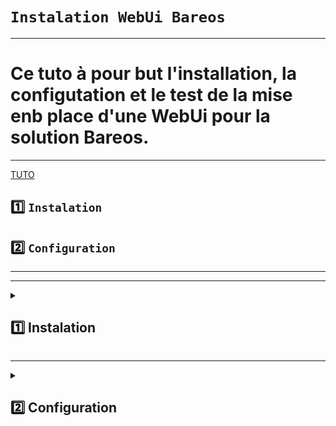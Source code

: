 # `Instalation WebUi Bareos`

---

# Ce tuto à pour but l'installation, la configutation et le test de la mise enb place d'une WebUi pour la solution Bareos.

---

[TUTO](https://docs.bareos.org/IntroductionAndTutorial/BareosWebui.html)

## 1️⃣ `Instalation`
## 2️⃣ `Configuration`




---
---

<details>
<summary>
<h2>
1️⃣ Instalation
</h2>
</summary>

### Instalation des paquet WebUi Bareos
    apt-get install bareos-webui -y

### Activer `php-fpm` pour Apache2
    a2enmod proxy_fcgi setenvif
    a2enconf php8.1-fpm

### Si ce message apparait :
![image](https://github.com/user-attachments/assets/2af52b1a-0932-43d2-86d6-c4038d7c14e8)
    
### Probléme d'installation, et impossible à installer avec:
      sudo apt install php8.1 php8.1-fpm  
 ![image](https://github.com/user-attachments/assets/64410a03-0f15-4701-9268-ca6a2497361d)
   
### installer manuellement:
        sudo apt install -y gnupg ca-certificates lsb-release wget
        wget -qO - https://packages.sury.org/php/apt.gpg | sudo tee /etc/apt/trusted.gpg.d/ondrej_php.gpg > /dev/null
        echo "deb https://packages.sury.org/php/ $(lsb_release -sc) main" | sudo tee /etc/apt/sources.list.d/ondrej-php.list
        sudo apt update
        sudo apt install php8.1 php8.1-fpm
        systemctl reload apache2
        service php8.1-fpm status                                                                                                                                                                                                                     
### Sortie attendu:
![image](https://github.com/user-attachments/assets/7195711d-0894-44a5-b827-2ba414664030)


</details>


---


<details>
<summary>
<h2>
2️⃣ Configuration
</h2>
</summary>

### Copier le fichier d'exemple de conf 
    cp /etc/bareos/bareos-dir.d/console/admin.conf.example /etc/bareos/bareos-dir.d/console/admin.conf
    nano admin.conf

### De base on se connect avec "user = admin // password = admin"
### changer le mot de passe et TLS Enable = false

![image](https://github.com/user-attachments/assets/f40ead2f-f399-4a5c-bcac-a79ab1e35946)

### vérifier que le fichier /etc/bareos/bareos-dir.d/profile/webui-admin.conf est présent et correct
![image](https://github.com/user-attachments/assets/bf265e7c-4ea1-4599-ae3f-129f9ea1849e)

### Redemmarer les services 
    systemctl restart apache2
    systemctl restart php8.2-fpm
    systemctl restart bareos-director


### Accés à Bareos WebUi => Dans un navigateur IP-SERVEUR/bareos-webui
![image](https://github.com/user-attachments/assets/261dbe72-bc50-4bfa-8884-6035d1a27d60)

### Entrer login et password défini dans => /etc/bareos/bareos-dir.d/console/admin.conf
![image](https://github.com/user-attachments/assets/7fb5d384-90d6-4bf8-a0e2-97c1c374be9f)






















</details>


